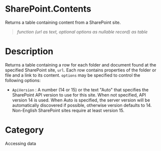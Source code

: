 ﻿# SharePoint.Contents
Returns a table containing content from a SharePoint site.
> _function (url as text, optional options as nullable record) as table_
# Description 
Returns a table containing a row for each folder and document found at the specified SharePoint site, <code>url</code>. Each row contains properties of the folder or file and a link to its content. <code>options</code> may be specified to control the following options:
    <ul>
<li><code>ApiVersion</code> : A number (14 or 15) or the text &quot;Auto&quot; that specifies the SharePoint API version to use for this site. When not specified, API version 14 is used. When Auto is specified, the server version will be automatically discovered if possible, otherwise version defaults to 14. Non-English SharePoint sites require at least version 15.</li>
</ul>

    
# Category 
Accessing data
